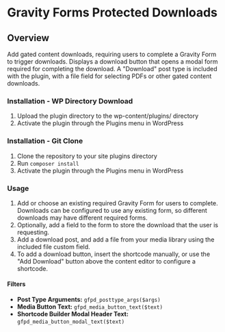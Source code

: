 # Gravity Forms Protected Downloads

## Overview

Add gated content downloads, requiring users to complete a Gravity Form to trigger downloads. Displays a download button that opens a modal form required for completing the download. A "Download" post type is included with the plugin, with a file field for selecting PDFs or other gated content downloads.


### Installation - WP Directory Download
1. Upload the plugin directory to the wp-content/plugins/ directory
2. Activate the plugin through the Plugins menu in WordPress

### Installation - Git Clone
1. Clone the repository to your site plugins directory
2. Run `composer install`
3. Activate the plugin through the Plugins menu in WordPress


### Usage
1. Add or choose an existing required Gravity Form for users to complete. Downloads can be configured to use any existing form, so different downloads may have different required forms.
2. Optionally, add a field to the form to store the download that the user is requesting.
3. Add a download post, and add a file from your media library using the included file custom field.
4. To add a download button, insert the shortcode manually, or use the "Add Download" button above the content editor to configure a shortcode.


#### Filters

- **Post Type Arguments:** `gfpd_posttype_args($args)`
- **Media Button Text:** `gfpd_media_button_text($text)`
- **Shortcode Builder Modal Header Text:** `gfpd_media_button_modal_text($text)`